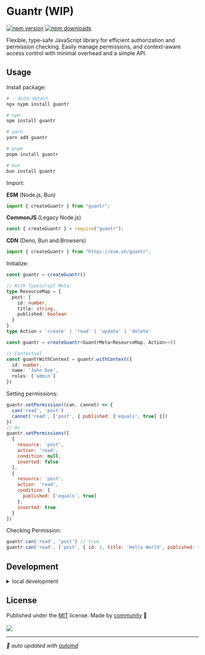 # Guantr (WIP)

<!-- automd:badges color=yellow -->

[![npm version](https://img.shields.io/npm/v/guantr?color=yellow)](https://npmjs.com/package/guantr)
[![npm downloads](https://img.shields.io/npm/dm/guantr?color=yellow)](https://npmjs.com/package/guantr)

<!-- /automd -->

Flexible, type-safe JavaScript library for efficient authorization and permission checking. Easily manage permissions, and context-aware access control with minimal overhead and a simple API.

## Usage

Install package:

<!-- automd:pm-install -->

```sh
# ✨ Auto-detect
npx nypm install guantr

# npm
npm install guantr

# yarn
yarn add guantr

# pnpm
pnpm install guantr

# bun
bun install guantr
```

<!-- /automd -->

Import:

<!-- automd:jsimport cjs cdn name="guantr" imports="createGuantr" -->

**ESM** (Node.js, Bun)

```js
import { createGuantr } from "guantr";
```

**CommonJS** (Legacy Node.js)

```js
const { createGuantr } = require("guantr");
```

**CDN** (Deno, Bun and Browsers)

```js
import { createGuantr } from "https://esm.sh/guantr";
```

<!-- /automd -->

Initialize:

```ts
const guantr = createGuantr()

// With Typescript Meta:
type ResourceMap = {
  post: {
    id: number,
    title: string,
    published: boolean
  }
}
type Action = 'create' | 'read' | 'update' | 'delete'

const guantr = createGuantr<GuantrMeta<ResourceMap, Action>>()

// Contextual
const guantrWithContext = guantr.withContext({
  id: number,
  name: 'John Doe',
  roles: ['admin']
})

```

Setting permissions:

```js
guantr.setPermission((can, cannot) => {
  can('read', 'post')
  cannot('read', ['post', { published: ['equals', true] }])
})
// Or
guantr.setPermissions([
  {
    resource: 'post',
    action: 'read',
    condition: null,
    inverted: false
  },
  {
    resource: 'post',
    action: 'read',
    condition: {
      published: ['equals', true]
    },
    inverted: true
  }
])
```

Checking Permission:

```js
guantr.can('read', 'post') // true
guantr.can('read', ['post', { id: 1, title: 'Hello World', published: false }]) // false

```

## Development

<details>

<summary>local development</summary>

- Clone this repository
- Install latest LTS version of [Node.js](https://nodejs.org/en/)
- Enable [Corepack](https://github.com/nodejs/corepack) using `corepack enable`
- Install dependencies using `pnpm install`
- Run interactive tests using `pnpm dev`

</details>

## License

<!-- automd:contributors license=MIT -->

Published under the [MIT](https://github.com/Hrdtr/guantr/blob/main/LICENSE) license.
Made by [community](https://github.com/Hrdtr/guantr/graphs/contributors) 💛
<br><br>
<a href="https://github.com/Hrdtr/guantr/graphs/contributors">
<img src="https://contrib.rocks/image?repo=Hrdtr/guantr" />
</a>

<!-- /automd -->

<!-- automd:with-automd -->

---

_🤖 auto updated with [automd](https://automd.unjs.io)_

<!-- /automd -->
